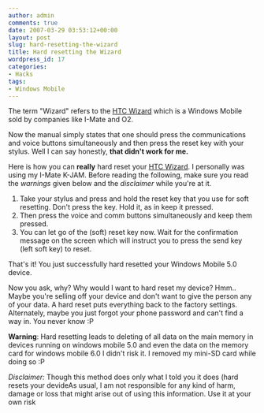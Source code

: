 ```yaml
---
author: admin
comments: true
date: 2007-03-29 03:53:12+00:00
layout: post
slug: hard-resetting-the-wizard
title: Hard resetting the Wizard
wordpress_id: 17
categories:
- Hacks
tags:
- Windows Mobile
---
```


The term "Wizard" refers to the [HTC Wizard](http://en.wikipedia.org/wiki/HTC_Wizard) which is a Windows Mobile sold by companies like I-Mate and O2.

Now the manual simply states that one should press the communications and voice buttons simultaneously and then press the reset key with your stylus. Well I can say honestly, **that didn't work for me.**

Here is how you can **really** hard reset your [HTC Wizard](http://en.wikipedia.org/wiki/HTC_Wizard). I personally was using my I-Mate K-JAM. Before reading the following, make sure you read the _warnings_ given below and the _disclaimer_ while you're at it.
1) Take your stylus and press and hold the reset key that you use for soft resetting. Don't press the key. Hold it, as in keep it pressed.
2) Then press the voice and comm buttons simultaneously and keep them pressed.
3) You can let go of the (soft) reset key now. Wait for the confirmation message on the screen which will instruct you to press the send key (left soft key) to reset.

That's it! You just successfully hard resetted your Windows Mobile 5.0 device.

Now you ask, why? Why would I want to hard reset my device? Hmm.. Maybe you're selling off your device and don't want to give the person any of your data. A hard reset puts everything back to the factory settings. Alternately, maybe you just forgot your phone password and can't find a way in. You never know :P

**Warning**: Hard resetting leads to deleting of all data on the main memory in devices running on windows mobile 5.0 and even the data on the memory card for windows mobile 6.0
I didn't risk it. I removed my mini-SD card while doing so :P

_Disclaimer:_ Though this method does only what I told you it does (hard resets your devideAs usual, I am not responsible for any kind of harm, damage or loss that might arise out of using this information. Use it at your own risk

